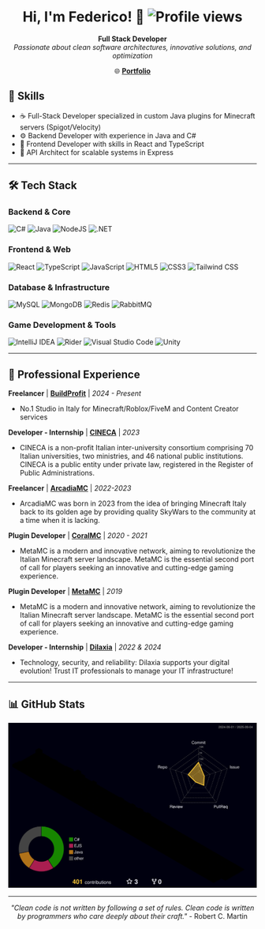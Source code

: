 <h1 align="center">Hi, I'm Federico! 👋 <img src="https://komarev.com/ghpvc/?username=xFedeT" alt="Profile views" /></h1>

<div align="center">

**Full Stack Developer**  
*Passionate about clean software architectures, innovative solutions, and optimization*

🌐 **[Portfolio](https://fedet.it/)**

</div>

## 🚀 Skills

- ☕ Full-Stack Developer specialized in custom Java plugins for Minecraft servers (Spigot/Velocity)  
- ⚙️ Backend Developer with experience in Java and C#  
- 🎨 Frontend Developer with skills in React and TypeScript  
- 🔗 API Architect for scalable systems in Express  

---

## 🛠️ Tech Stack

### **Backend & Core**
<p>
<img alt="C#" src="https://img.shields.io/badge/C%23-%23239120.svg?style=for-the-badge&logo=c-sharp&logoColor=white"/>
<img alt="Java" src="https://img.shields.io/badge/Java-%23ED8B00.svg?style=for-the-badge&logo=java&logoColor=white"/>
<img alt="NodeJS" src="https://img.shields.io/badge/Node.js-%2343853D.svg?style=for-the-badge&logo=node.js&logoColor=white"/>
<img alt=".NET" src="https://img.shields.io/badge/.NET-%235C2D91.svg?style=for-the-badge&logo=.net&logoColor=white"/>
</p>

### **Frontend & Web**
<p>
<img alt="React" src="https://img.shields.io/badge/React-%2320232a.svg?style=for-the-badge&logo=react&logoColor=%2361DAFB"/>
<img alt="TypeScript" src="https://img.shields.io/badge/TypeScript-%23007ACC.svg?style=for-the-badge&logo=typescript&logoColor=white"/>
<img alt="JavaScript" src="https://img.shields.io/badge/JavaScript-%23F7DF1E.svg?style=for-the-badge&logo=javascript&logoColor=black"/>
<img alt="HTML5" src="https://img.shields.io/badge/HTML5-%23E34F26.svg?style=for-the-badge&logo=html5&logoColor=white"/>
<img alt="CSS3" src="https://img.shields.io/badge/CSS3-%231572B6.svg?style=for-the-badge&logo=css3&logoColor=white"/>
<img alt="Tailwind CSS" src="https://img.shields.io/badge/Tailwind_CSS-%2338B2AC.svg?style=for-the-badge&logo=tailwind-css&logoColor=white"/>
</p>

### **Database & Infrastructure**
<p>
<img alt="MySQL" src="https://img.shields.io/badge/MySQL-%2300f.svg?style=for-the-badge&logo=mysql&logoColor=white"/>
<img alt="MongoDB" src="https://img.shields.io/badge/MongoDB-%234ea94b.svg?style=for-the-badge&logo=mongodb&logoColor=white"/>
<img alt="Redis" src="https://img.shields.io/badge/Redis-%23DC382D.svg?style=for-the-badge&logo=redis&logoColor=white"/>
<img alt="RabbitMQ" src="https://img.shields.io/badge/RabbitMQ-%23FF6600.svg?style=for-the-badge&logo=rabbitmq&logoColor=white"/>
</p>

### **Game Development & Tools**
<p>
<img alt="IntelliJ IDEA" src="https://img.shields.io/badge/IntelliJ%20IDEA-%23000000.svg?style=for-the-badge&logo=intellij-idea&logoColor=white"/>
<img alt="Rider" src="https://img.shields.io/badge/Rider-%23000000.svg?style=for-the-badge&logo=jetbrains&logoColor=white"/>
<img alt="Visual Studio Code" src="https://img.shields.io/badge/Visual%20Studio%20Code-%23007ACC.svg?style=for-the-badge&logo=visual-studio-code&logoColor=white"/>
<img alt="Unity" src="https://img.shields.io/badge/Unity-%23000000.svg?style=for-the-badge&logo=unity&logoColor=white"/>
</p>

---

## 💼 Professional Experience

**Freelancer** | **[BuildProfit](https://buildprofit.it/)** | *2024 - Present*  
- No.1 Studio in Italy for Minecraft/Roblox/FiveM and Content Creator services

**Developer - Internship** | **[CINECA](https://www.cineca.it)** | *2023*  
- CINECA is a non-profit Italian inter-university consortium comprising 70 Italian universities, two ministries, and 46 national public institutions. CINECA is a public entity under private law, registered in the Register of Public Administrations.

**Freelancer** | **[ArcadiaMC](https://www.arcadiamc.it/)** | *2022-2023*  
- ArcadiaMC was born in 2023 from the idea of ​​bringing Minecraft Italy back to its golden age by providing quality SkyWars to the community at a time when it is lacking.

**Plugin Developer** | **[CoralMC](https://www.coralmc.it/)** | *2020 - 2021*  
- MetaMC is a modern and innovative network, aiming to revolutionize the Italian Minecraft server landscape. MetaMC is the essential second port of call for players seeking an innovative and cutting-edge gaming experience.

**Plugin Developer** | **[MetaMC](https://www.metamc.it/)** | *2019*  
- MetaMC is a modern and innovative network, aiming to revolutionize the Italian Minecraft server landscape. MetaMC is the essential second port of call for players seeking an innovative and cutting-edge gaming experience.

**Developer - Internship** | **[Dilaxia](www.dilaxia.com)** | *2022 & 2024*  
- Technology, security, and reliability: Dilaxia supports your digital evolution! Trust IT professionals to manage your IT infrastructure!

---

## 📊 GitHub Stats

<div align="center">

<img src="https://github.com/xFedeT/xFedeT/blob/main/profile-3d-contrib/profile-night-rainbow.svg" alt="GitHub 3D Contribution Graph" />

</div>

---

<div align="center">

*"Clean code is not written by following a set of rules. Clean code is written by programmers who care deeply about their craft."* - Robert C. Martin  

</div>
